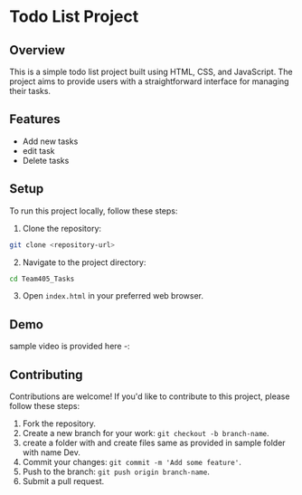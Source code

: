 

# Todo List Project

## Overview

This is a simple todo list project built using HTML, CSS, and JavaScript. The project aims to provide users with a straightforward interface for managing their tasks.

## Features

- Add new tasks
- edit task
- Delete tasks


## Setup

To run this project locally, follow these steps:

1. Clone the repository:

```bash
git clone <repository-url>
```

2. Navigate to the project directory:

```bash
cd Team405_Tasks
```

3. Open `index.html` in your preferred web browser.

## Demo
sample video is provided here -: 
   



## Contributing

Contributions are welcome! If you'd like to contribute to this project, please follow these steps:

1. Fork the repository.
2. Create a new branch for your work: `git checkout -b branch-name`.
3. create a folder with <your-name> and create files same as provided in sample folder with name Dev.
3. Commit your changes: `git commit -m 'Add some feature'`.
4. Push to the branch: `git push origin branch-name`.
5. Submit a pull request.
